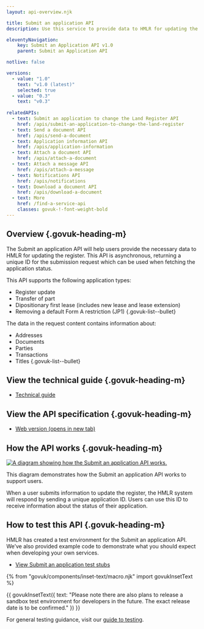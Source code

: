 ```yaml
---
layout: api-overview.njk

title: Submit an application API
description: Use this service to provide data to HMLR for updating the register.

eleventyNavigation:
    key: Submit an Application API v1.0
    parent: Submit an Application API

notlive: false

versions:
  - value: "1.0"
    text: "v1.0 (latest)"
    selected: true
  - value: "0.3"
    text: "v0.3"
    
relatedAPIs:
  - text: Submit an application to change the Land Register API
    href: /apis/submit-an-application-to-change-the-land-register 
  - text: Send a document API
    href: /apis/send-a-document
  - text: Application information API
    href: /apis/application-information
  - text: Attach a document API
    href: /apis/attach-a-document
  - text: Attach a message API
    href: /apis/attach-a-message
  - text: Notifications API
    href: /apis/notifications
  - text: Download a document API
    href: /apis/download-a-document
  - text: More
    href: /find-a-service-api
    classes: govuk-!-font-weight-bold
---
```


<section>

## Overview {.govuk-heading-m}


The Submit an application API will help users provide the necessary data to HMLR for updating the register. This API is asynchronous, returning a unique ID for the submission request which can be used when fetching the application status.

This API supports the following application types:

- Register update
- Transfer of part
- Dipositionary first lease (includes new lease and lease extension)
- Removing a default Form A restriction (JP1)
{.govuk-list--bullet}

The data in the request content contains information about:

- Addresses
- Documents
- Parties
- Transactions
- Titles
{.govuk-list--bullet}

</section>
<section>

## View the technical guide {.govuk-heading-m}

<ul class="govuk-list"> <!-- Default render for `- list` style lists is to add bullet points, which we don't want here. -->
  <li>
    <a class="govuk-link" href="/apis/submit-an-application/1.0/technical-guide">Technical guide</a>
  </li>
</ul>

</section>
<section>

## View the API specification {.govuk-heading-m}

<ul class="govuk-list"> <!-- Default render for `- list` style lists is to add bullet points, which we don't want here. -->
  <li>
    <a class="govuk-link" href="https://landregistry.github.io/bgtechdoc/vcad/v0_3/vcad-spec.html#tag/Submit-an-application-API" rel="noreferrer noopener" target="_blank">Web version (opens in new tab)</a>
  </li>
</ul>

</section>
<section>

## How the API works {.govuk-heading-m}

<a target="_blank" href="/assets/images/SubmitAnApplication.png">
  <img class="govuk-!-margin-bottom-3" src="/assets/images/SubmitAnApplication.png" alt="A diagram showing how the Submit an application API works.">
</a>

This diagram demonstrates how the Submit an application API works to support users.

When a user submits information to update the register, the HMLR system will respond by sending a unique application ID. Users can use this ID to receive information about the status of their application.

</section>
<section>

## How to test this API {.govuk-heading-m}

HMLR has created a test environment for the Submit an application API. We’ve also provided example code to demonstrate what you should expect when developing your own services.

<ul class="govuk-list">
  <li>
    <a class="govuk-link" href="/apis/submit-an-application/1.0/test-stubs">View Submit an application test stubs</a>
  </li>
</ul>


{% from "govuk/components/inset-text/macro.njk" import govukInsetText %}

{{ govukInsetText({
  text: "Please note there are also plans to release a sandbox test environment for developers in the future. The exact release date is to be confirmed."
}) }}

For general testing guidance, visit our [guide to testing](/a-guide-to-testing).

</section>
